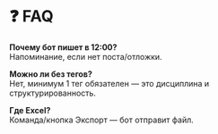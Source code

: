 # ❓ FAQ

**Почему бот пишет в 12:00?**  
Напоминание, если нет поста/отложки.

**Можно ли без тегов?**  
Нет, минимум 1 тег обязателен — это дисциплина и структурированность.

**Где Excel?**  
Команда/кнопка Экспорт — бот отправит файл.
